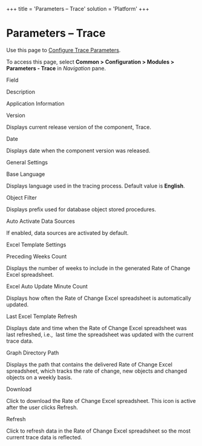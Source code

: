 +++
title = 'Parameters – Trace'
solution = 'Platform'
+++

# Parameters – Trace

<div class="use">

Use this page to [Configure Trace
Parameters](../Use_Cases/Configure_Trace_Parameters).

</div>

To access this page, select <span style="font-weight: bold;">Common \>
Configuration \> Modules \> Parameters - Trace</span> in
<span style="font-style: italic;">Navigation</span> pane.

Field

Description

Application Information

Version

Displays current release version of the component, Trace.

Date

Displays date when the component version was released.

General Settings

Base Language

Displays language used in the tracing process. Default value is
**English**.

Object Filter

Displays prefix used for database object stored procedures.

Auto Activate Data Sources

If enabled, data sources are activated by default.

Excel Template Settings

Preceding Weeks Count

Displays the number of weeks to include in the generated Rate of Change
Excel spreadsheet.

Excel Auto Update Minute Count

Displays how often the Rate of Change Excel spreadsheet is automatically
updated.

Last Excel Template Refresh

Displays date and time when the Rate of Change Excel spreadsheet was
last refreshed, i.e.,  last time the spreadsheet was updated with the
current trace data.

Graph Directory Path

Displays the path that contains the delivered Rate of Change Excel
spreadsheet, which tracks the rate of change, new objects and changed
objects on a weekly basis.

Download

Click to download the Rate of Change Excel spreadsheet. This icon is
active after the user clicks Refresh.

Refresh

Click to refresh data in the Rate of Change Excel spreadsheet so the
most current trace data is reflected.
